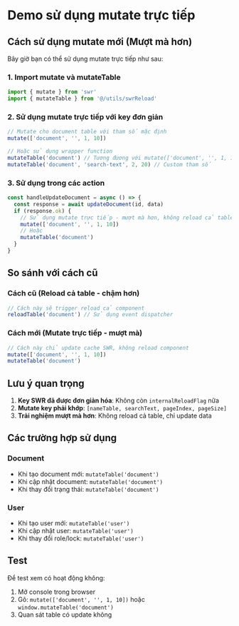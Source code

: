# Demo sử dụng mutate trực tiếp

## Cách sử dụng mutate mới (Mượt mà hơn)

Bây giờ bạn có thể sử dụng mutate trực tiếp như sau:

### 1. Import mutate và mutateTable

```typescript
import { mutate } from 'swr'
import { mutateTable } from '@/utils/swrReload'
```

### 2. Sử dụng mutate trực tiếp với key đơn giản

```typescript
// Mutate cho document table với tham số mặc định
mutate(['document', '', 1, 10])

// Hoặc sử dụng wrapper function
mutateTable('document') // Tương đương với mutate(['document', '', 1, 10])
mutateTable('document', 'search-text', 2, 20) // Custom tham số
```

### 3. Sử dụng trong các action

```typescript
const handleUpdateDocument = async () => {
  const response = await updateDocument(id, data)
  if (response.ok) {
    // Sử dụng mutate trực tiếp - mượt mà hơn, không reload cả table
    mutate(['document', '', 1, 10])
    // Hoặc
    mutateTable('document')
  }
}
```

## So sánh với cách cũ

### Cách cũ (Reload cả table - chậm hơn)

```typescript
// Cách này sẽ trigger reload cả component
reloadTable('document') // Sử dụng event dispatcher
```

### Cách mới (Mutate trực tiếp - mượt mà)

```typescript
// Cách này chỉ update cache SWR, không reload component
mutate(['document', '', 1, 10])
mutateTable('document')
```

## Lưu ý quan trọng

1. **Key SWR đã được đơn giản hóa**: Không còn `internalReloadFlag` nữa
2. **Mutate key phải khớp**: `[nameTable, searchText, pageIndex, pageSize]`
3. **Trải nghiệm mượt mà hơn**: Không reload cả table, chỉ update data

## Các trường hợp sử dụng

### Document

- Khi tạo document mới: `mutateTable('document')`
- Khi cập nhật document: `mutateTable('document')`
- Khi thay đổi trạng thái: `mutateTable('document')`

### User

- Khi tạo user mới: `mutateTable('user')`
- Khi cập nhật user: `mutateTable('user')`
- Khi thay đổi role/lock: `mutateTable('user')`

## Test

Để test xem có hoạt động không:

1. Mở console trong browser
2. Gõ: `mutate(['document', '', 1, 10])` hoặc `window.mutateTable('document')`
3. Quan sát table có update không
